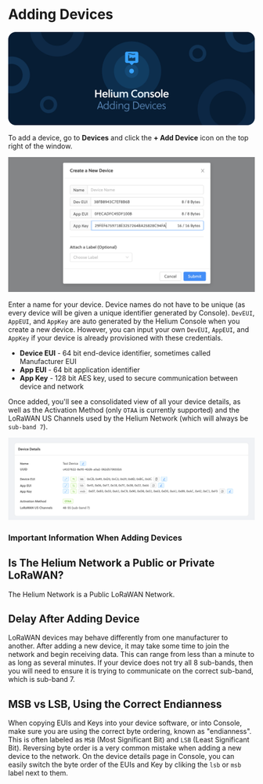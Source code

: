 # Adding Devices

![](../.gitbook/assets/devices.jpg)

To add a device, go to **Devices** and click the **+ Add Device** icon on the top right of the window.

![](../.gitbook/assets/screenshot-2020-03-11-at-09.29.44.png)

Enter a name for your device. Device names do not have to be unique \(as every device will be given a unique identifier generated by Console\). `DevEUI`, `AppEUI`, and `AppKey` are auto generated by the Helium Console when you create a new device. However, you can input your own `DevEUI`, `AppEUI`, and `AppKey` if your device is already provisioned with these credentials.

* **Device EUI** - 64 bit end-device identifier, sometimes called Manufacturer EUI
* **App EUI** - 64 bit application identifier
* **App Key** - 128 bit AES key, used to secure communication between device and network

Once added, you'll see a consolidated view of all your device details, as well as the Activation Method \(only `OTAA` is currently supported\) and the LoRaWAN US Channels used by the Helium Network \(which will always be `sub-band 7`\).

![](../.gitbook/assets/screenshot-2020-03-11-at-09.31.21.png)

### Important Information When Adding Devices

## Is The Helium Network a Public or Private LoRaWAN?

The Helium Network is a Public LoRaWAN Network.

## Delay After Adding Device

LoRaWAN devices may behave differently from one manufacturer to another. After adding a new device, it may take some time to join the network and begin receiving data. This can range from less than a minute to as long as several minutes. If your device does not try all 8 sub-bands, then you will need to ensure it is trying to communicate on the correct sub-band, which is sub-band 7.

## MSB vs LSB, Using the Correct Endianness

When copying EUIs and Keys into your device software, or into Console, make sure you are using the correct byte ordering, known as "endianness". This is often labeled as `MSB` \(Most Significant Bit\) and `LSB` \(Least Significant Bit\). Reversing byte order is a very common mistake when adding a new device to the network. On the device details page in Console, you can easily switch the byte order of the EUIs and Key by cliking the `lsb` or `msb` label next to them.

